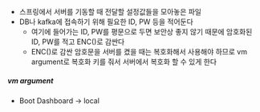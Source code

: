 
- 스프링에서 서버를 기동할 때 전달할 설정값들을 모아놓은 파일
- DB나 kafka에 접속하기 위해 필요한 ID, PW 등을 적어둔다
	- 여기에 들어가는 ID, PW를 평문으로 두면 보안상 좋지 않기 때문에 암호화된 ID, PW를 적고 ENC()로 감싼다
	- ENC()로 감싼 암호문을 서버를 켰을 때는 복호화해서 사용해야 하므로 vm argument로 복호화 키를 줘서 서버에서 복호화 할 수 있게 한다

##### vm argument
- Boot Dashboard → local